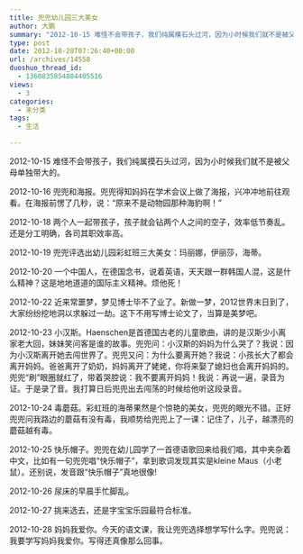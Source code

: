 ```yaml
---
title: 兜兜幼儿园三大美女
author: 大鹏
summary: "2012-10-15 难怪不会带孩子，我们纯属摸石头过河，因为小时候我们就不是被父母单独带大的。"
type: post
date: 2012-10-28T07:26:40+00:00
url: /archives/14558
duoshuo_thread_id:
  - 1360835854884405516
views:
  - 3
categories:
  - 未分类
tags:
  - 生活

---
```

2012-10-15 难怪不会带孩子，我们纯属摸石头过河，因为小时候我们就不是被父母单独带大的。

2012-10-16 兜兜和海报。兜兜得知妈妈在学术会议上做了海报，兴冲冲地前往观看。在海报前愣了几秒，说：“原来不是动物园那种海豹啊！”

2012-10-18 两个人一起带孩子，孩子就会钻两个人之间的空子，效率低节奏乱。还是分工明确，各司其职效率高。

2012-10-19 兜兜评选出幼儿园彩虹班三大美女：玛丽娜，伊丽莎，海蒂。

2012-10-20 一个中国人，在德国念书，说着英语，天天跟一群韩国人混，这是什么精神？这是地地道道的国际主义精神。烦他死！

2012-10-22 近来常噩梦，梦见博士毕不了业了。新做一梦，2012世界末日到了，大家纷纷挖地洞以求躲过一劫。这下不用写博士论文了，当算是美梦吧。

2012-10-23 小汉斯。Haenschen是首德国古老的儿童歌曲，讲的是汉斯少小离家老大回，妹妹笑问客是谁的故事。兜兜问：小汉斯的妈妈为什么哭了？我说：因为小汉斯离开她去闯世界了。兜兜又问：为什么要离开她？我说：小孩长大了都会离开妈妈。爸爸离开了奶奶，妈妈离开了姥姥，你将来娶了媳妇也会离开妈妈的。兜兜“刷”眼圈就红了，带着哭腔说：我不要离开妈妈！我说：再说一遍，录音为证。于是录了音。我打算日后兜兜出去闯荡的时候给他听这段录音。

2012-10-24 毒蘑菇。彩虹班的海蒂果然是个惊艳的美女，兜兜的眼光不错。正好兜兜问我路边的蘑菇有没有毒，我顺势给兜兜上了一课：记住了，儿子，越漂亮的蘑菇越有毒。

2012-10-25 快乐帽子。兜兜在幼儿园学了一首德语歌回来给我们唱，其中夹杂着中文，比如有一句兜兜唱“快乐帽子”，拿到歌词发现其实是kleine Maus（小老鼠）。还别说，发音跟“快乐帽子”真地很像!

2012-10-26 尿床的早晨手忙脚乱。

2012-10-27 挑来选去，还是字宝宝乐园最符合标准。

2012-10-28 妈妈我爱你。今天的语文课，我让兜兜选择想学写什么字。兜兜说：我要学写妈妈我爱你。写得还真像那么回事。
